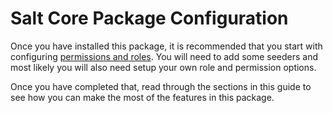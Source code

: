 # Salt Core Package Configuration

Once you have installed this package, it is recommended that you start with configuring [permissions and roles](/guide/permissions-roles.html). You will need to add some seeders and most likely you will also need setup your own role and permission options.

Once you have completed that, read through the sections in this guide to see how you can make the most of the features in this package.
